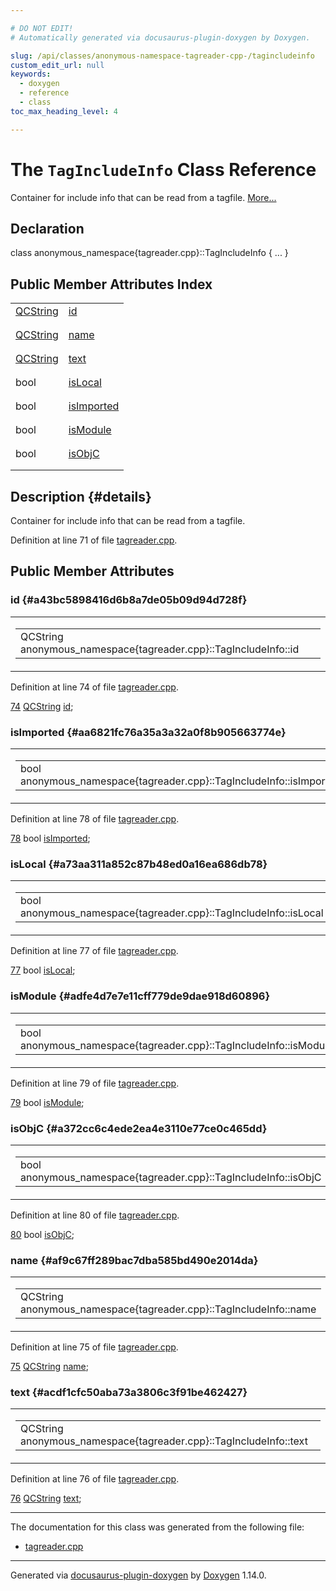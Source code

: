 ```yaml
---

# DO NOT EDIT!
# Automatically generated via docusaurus-plugin-doxygen by Doxygen.

slug: /api/classes/anonymous-namespace-tagreader-cpp-/tagincludeinfo
custom_edit_url: null
keywords:
  - doxygen
  - reference
  - class
toc_max_heading_level: 4

---
```


<div class="doxyPage">

# The `TagIncludeInfo` Class Reference

Container for include info that can be read from a tagfile. <a href="#details">More...</a>

## Declaration

<div class="doxyDeclaration">
class anonymous_namespace{tagreader.cpp}::TagIncludeInfo { ... }
</div>

## Public Member Attributes Index

<table class="doxyMembersIndex">

<tr class="doxyMemberIndexItem">
<td class="doxyMemberIndexItemType" align="left" valign="top"><a href="/web-doxygen/docs/api/classes/qcstring">QCString</a></td>
<td class="doxyMemberIndexItemName" align="left" valign="top"><a href="#a43bc5898416d6b8a7de05b09d94d728f">id</a></td>
</tr>
<tr class="doxyMemberIndexDescription">
<td class="doxyMemberIndexDescriptionLeft"></td>
<td class="doxyMemberIndexDescriptionRight">
</td>
</tr>
<tr class="doxyMemberIndexSeparator">
<td class="doxyMemberIndexSeparator" colspan="2"></td>
</tr>

<tr class="doxyMemberIndexItem">
<td class="doxyMemberIndexItemType" align="left" valign="top"><a href="/web-doxygen/docs/api/classes/qcstring">QCString</a></td>
<td class="doxyMemberIndexItemName" align="left" valign="top"><a href="#af9c67ff289bac7dba585bd490e2014da">name</a></td>
</tr>
<tr class="doxyMemberIndexDescription">
<td class="doxyMemberIndexDescriptionLeft"></td>
<td class="doxyMemberIndexDescriptionRight">
</td>
</tr>
<tr class="doxyMemberIndexSeparator">
<td class="doxyMemberIndexSeparator" colspan="2"></td>
</tr>

<tr class="doxyMemberIndexItem">
<td class="doxyMemberIndexItemType" align="left" valign="top"><a href="/web-doxygen/docs/api/classes/qcstring">QCString</a></td>
<td class="doxyMemberIndexItemName" align="left" valign="top"><a href="#acdf1cfc50aba73a3806c3f91be462427">text</a></td>
</tr>
<tr class="doxyMemberIndexDescription">
<td class="doxyMemberIndexDescriptionLeft"></td>
<td class="doxyMemberIndexDescriptionRight">
</td>
</tr>
<tr class="doxyMemberIndexSeparator">
<td class="doxyMemberIndexSeparator" colspan="2"></td>
</tr>

<tr class="doxyMemberIndexItem">
<td class="doxyMemberIndexItemType" align="left" valign="top">bool</td>
<td class="doxyMemberIndexItemName" align="left" valign="top"><a href="#a73aa311a852c87b48ed0a16ea686db78">isLocal</a></td>
</tr>
<tr class="doxyMemberIndexDescription">
<td class="doxyMemberIndexDescriptionLeft"></td>
<td class="doxyMemberIndexDescriptionRight">
</td>
</tr>
<tr class="doxyMemberIndexSeparator">
<td class="doxyMemberIndexSeparator" colspan="2"></td>
</tr>

<tr class="doxyMemberIndexItem">
<td class="doxyMemberIndexItemType" align="left" valign="top">bool</td>
<td class="doxyMemberIndexItemName" align="left" valign="top"><a href="#aa6821fc76a35a3a32a0f8b905663774e">isImported</a></td>
</tr>
<tr class="doxyMemberIndexDescription">
<td class="doxyMemberIndexDescriptionLeft"></td>
<td class="doxyMemberIndexDescriptionRight">
</td>
</tr>
<tr class="doxyMemberIndexSeparator">
<td class="doxyMemberIndexSeparator" colspan="2"></td>
</tr>

<tr class="doxyMemberIndexItem">
<td class="doxyMemberIndexItemType" align="left" valign="top">bool</td>
<td class="doxyMemberIndexItemName" align="left" valign="top"><a href="#adfe4d7e7e11cff779de9dae918d60896">isModule</a></td>
</tr>
<tr class="doxyMemberIndexDescription">
<td class="doxyMemberIndexDescriptionLeft"></td>
<td class="doxyMemberIndexDescriptionRight">
</td>
</tr>
<tr class="doxyMemberIndexSeparator">
<td class="doxyMemberIndexSeparator" colspan="2"></td>
</tr>

<tr class="doxyMemberIndexItem">
<td class="doxyMemberIndexItemType" align="left" valign="top">bool</td>
<td class="doxyMemberIndexItemName" align="left" valign="top"><a href="#a372cc6c4ede2ea4e3110e77ce0c465dd">isObjC</a></td>
</tr>
<tr class="doxyMemberIndexDescription">
<td class="doxyMemberIndexDescriptionLeft"></td>
<td class="doxyMemberIndexDescriptionRight">
</td>
</tr>
<tr class="doxyMemberIndexSeparator">
<td class="doxyMemberIndexSeparator" colspan="2"></td>
</tr>

</table>

## Description {#details}

Container for include info that can be read from a tagfile.

Definition at line 71 of file <a href="/web-doxygen/docs/api/files/src/tagreader-cpp">tagreader.cpp</a>.

<div class="doxySectionDef">

## Public Member Attributes

### id {#a43bc5898416d6b8a7de05b09d94d728f}

<div class="doxyMemberItem">
<div class="doxyMemberProto">
<table class="doxyMemberLabels">
<tr class="doxyMemberLabels">
<td class="doxyMemberLabelsLeft">
<table class="doxyMemberName">
<tr>
<td class="doxyMemberName">QCString anonymous_namespace{tagreader.cpp}::TagIncludeInfo::id</td>
</tr>
</table>
</td>
</tr>
</table>
</div>
<div class="doxyMemberDoc">



Definition at line 74 of file <a href="/web-doxygen/docs/api/files/src/tagreader-cpp">tagreader.cpp</a>.

<div class="doxyProgramListing">

<div class="doxyCodeLine"><span class="doxyLineNumber"><a href="#a43bc5898416d6b8a7de05b09d94d728f">74</a></span><span class="doxyLineContent"><span class="doxyHighlight">    <a href="/web-doxygen/docs/api/classes/qcstring">QCString</a> <a href="#a43bc5898416d6b8a7de05b09d94d728f">id</a>;</span></span></div>

</div>

</div>
</div>

### isImported {#aa6821fc76a35a3a32a0f8b905663774e}

<div class="doxyMemberItem">
<div class="doxyMemberProto">
<table class="doxyMemberLabels">
<tr class="doxyMemberLabels">
<td class="doxyMemberLabelsLeft">
<table class="doxyMemberName">
<tr>
<td class="doxyMemberName">bool anonymous_namespace{tagreader.cpp}::TagIncludeInfo::isImported</td>
</tr>
</table>
</td>
</tr>
</table>
</div>
<div class="doxyMemberDoc">



Definition at line 78 of file <a href="/web-doxygen/docs/api/files/src/tagreader-cpp">tagreader.cpp</a>.

<div class="doxyProgramListing">

<div class="doxyCodeLine"><span class="doxyLineNumber"><a href="#aa6821fc76a35a3a32a0f8b905663774e">78</a></span><span class="doxyLineContent"><span class="doxyHighlight">    </span><span class="doxyHighlightKeywordType">bool</span><span class="doxyHighlight"> <a href="#aa6821fc76a35a3a32a0f8b905663774e">isImported</a>;</span></span></div>

</div>

</div>
</div>

### isLocal {#a73aa311a852c87b48ed0a16ea686db78}

<div class="doxyMemberItem">
<div class="doxyMemberProto">
<table class="doxyMemberLabels">
<tr class="doxyMemberLabels">
<td class="doxyMemberLabelsLeft">
<table class="doxyMemberName">
<tr>
<td class="doxyMemberName">bool anonymous_namespace{tagreader.cpp}::TagIncludeInfo::isLocal</td>
</tr>
</table>
</td>
</tr>
</table>
</div>
<div class="doxyMemberDoc">



Definition at line 77 of file <a href="/web-doxygen/docs/api/files/src/tagreader-cpp">tagreader.cpp</a>.

<div class="doxyProgramListing">

<div class="doxyCodeLine"><span class="doxyLineNumber"><a href="#a73aa311a852c87b48ed0a16ea686db78">77</a></span><span class="doxyLineContent"><span class="doxyHighlight">    </span><span class="doxyHighlightKeywordType">bool</span><span class="doxyHighlight"> <a href="#a73aa311a852c87b48ed0a16ea686db78">isLocal</a>;</span></span></div>

</div>

</div>
</div>

### isModule {#adfe4d7e7e11cff779de9dae918d60896}

<div class="doxyMemberItem">
<div class="doxyMemberProto">
<table class="doxyMemberLabels">
<tr class="doxyMemberLabels">
<td class="doxyMemberLabelsLeft">
<table class="doxyMemberName">
<tr>
<td class="doxyMemberName">bool anonymous_namespace{tagreader.cpp}::TagIncludeInfo::isModule</td>
</tr>
</table>
</td>
</tr>
</table>
</div>
<div class="doxyMemberDoc">



Definition at line 79 of file <a href="/web-doxygen/docs/api/files/src/tagreader-cpp">tagreader.cpp</a>.

<div class="doxyProgramListing">

<div class="doxyCodeLine"><span class="doxyLineNumber"><a href="#adfe4d7e7e11cff779de9dae918d60896">79</a></span><span class="doxyLineContent"><span class="doxyHighlight">    </span><span class="doxyHighlightKeywordType">bool</span><span class="doxyHighlight"> <a href="#adfe4d7e7e11cff779de9dae918d60896">isModule</a>;</span></span></div>

</div>

</div>
</div>

### isObjC {#a372cc6c4ede2ea4e3110e77ce0c465dd}

<div class="doxyMemberItem">
<div class="doxyMemberProto">
<table class="doxyMemberLabels">
<tr class="doxyMemberLabels">
<td class="doxyMemberLabelsLeft">
<table class="doxyMemberName">
<tr>
<td class="doxyMemberName">bool anonymous_namespace{tagreader.cpp}::TagIncludeInfo::isObjC</td>
</tr>
</table>
</td>
</tr>
</table>
</div>
<div class="doxyMemberDoc">



Definition at line 80 of file <a href="/web-doxygen/docs/api/files/src/tagreader-cpp">tagreader.cpp</a>.

<div class="doxyProgramListing">

<div class="doxyCodeLine"><span class="doxyLineNumber"><a href="#a372cc6c4ede2ea4e3110e77ce0c465dd">80</a></span><span class="doxyLineContent"><span class="doxyHighlight">    </span><span class="doxyHighlightKeywordType">bool</span><span class="doxyHighlight"> <a href="#a372cc6c4ede2ea4e3110e77ce0c465dd">isObjC</a>;</span></span></div>

</div>

</div>
</div>

### name {#af9c67ff289bac7dba585bd490e2014da}

<div class="doxyMemberItem">
<div class="doxyMemberProto">
<table class="doxyMemberLabels">
<tr class="doxyMemberLabels">
<td class="doxyMemberLabelsLeft">
<table class="doxyMemberName">
<tr>
<td class="doxyMemberName">QCString anonymous_namespace{tagreader.cpp}::TagIncludeInfo::name</td>
</tr>
</table>
</td>
</tr>
</table>
</div>
<div class="doxyMemberDoc">



Definition at line 75 of file <a href="/web-doxygen/docs/api/files/src/tagreader-cpp">tagreader.cpp</a>.

<div class="doxyProgramListing">

<div class="doxyCodeLine"><span class="doxyLineNumber"><a href="#af9c67ff289bac7dba585bd490e2014da">75</a></span><span class="doxyLineContent"><span class="doxyHighlight">    <a href="/web-doxygen/docs/api/classes/qcstring">QCString</a> <a href="#af9c67ff289bac7dba585bd490e2014da">name</a>;</span></span></div>

</div>

</div>
</div>

### text {#acdf1cfc50aba73a3806c3f91be462427}

<div class="doxyMemberItem">
<div class="doxyMemberProto">
<table class="doxyMemberLabels">
<tr class="doxyMemberLabels">
<td class="doxyMemberLabelsLeft">
<table class="doxyMemberName">
<tr>
<td class="doxyMemberName">QCString anonymous_namespace{tagreader.cpp}::TagIncludeInfo::text</td>
</tr>
</table>
</td>
</tr>
</table>
</div>
<div class="doxyMemberDoc">



Definition at line 76 of file <a href="/web-doxygen/docs/api/files/src/tagreader-cpp">tagreader.cpp</a>.

<div class="doxyProgramListing">

<div class="doxyCodeLine"><span class="doxyLineNumber"><a href="#acdf1cfc50aba73a3806c3f91be462427">76</a></span><span class="doxyLineContent"><span class="doxyHighlight">    <a href="/web-doxygen/docs/api/classes/qcstring">QCString</a> <a href="#acdf1cfc50aba73a3806c3f91be462427">text</a>;</span></span></div>

</div>

</div>
</div>

</div>

<hr/>

The documentation for this class was generated from the following file:

<ul>
<li><a href="/web-doxygen/docs/api/files/src/tagreader-cpp">tagreader.cpp</a></li>
</ul>

<hr/>

<p class="doxyGeneratedBy">Generated via <a href="https://github.com/xpack/docusaurus-plugin-doxygen">docusaurus-plugin-doxygen</a> by <a href="https://www.doxygen.nl">Doxygen</a> 1.14.0.</p>

</div>

